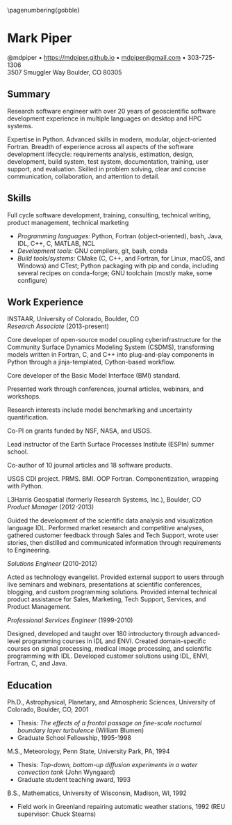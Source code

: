 <!-- A two-page resume -->

\pagenumbering{gobble}

# Mark Piper

@mdpiper &bull;
https://mdpiper.github.io &bull;
mdpiper@gmail.com &bull;
303-725-1306  
3507 Smuggler Way Boulder, CO 80305


## Summary

Research software engineer
with over 20 years of geoscientific software development experience
in multiple languages on desktop and HPC systems.

Expertise in Python.
Advanced skills in modern, modular, object-oriented Fortran.
Breadth of experience across all aspects of the software development lifecycle:
requirements analysis, estimation, design, development, build system, test system,
documentation, training, user support, and evaluation.
Skilled in problem solving, clear and concise communication, collaboration,
and attention to detail.


## Skills

Full cycle software development, training, consulting, technical writing,
product management, technical marketing

* _Programming languages:_ Python, Fortran (object-oriented), bash, Java, IDL,
  C++, C, MATLAB, NCL
* _Development tools:_ GNU compilers, git, bash, conda
* _Build tools/systems:_ CMake (C, C++, and Fortran, for Linux, macOS, and
  Windows) and CTest; Python packaging with pip and conda, including several
  recipes on conda-forge; GNU toolchain (mostly make, some configure)


## Work Experience

INSTAAR, University of Colorado, Boulder, CO  
*Research Associate* (2013-present)

>
Core developer of open-source model coupling cyberinfrastructure
for the Community Surface Dynamics Modeling System (CSDMS),
transforming models written in Fortran, C, and C++
into plug-and-play components in Python
through a jinja-templated, Cython-based workflow.

>
Core developer of the Basic Model Interface (BMI) standard.

>
Presented work through conferences, journal articles, webinars, and workshops.

>
Research interests include model benchmarking and uncertainty quantification.

>
Co-PI on grants funded by NSF, NASA, and USGS.

>
Lead instructor of the Earth Surface Processes Institute (ESPIn) summer school.

>
Co-author of 10 journal articles and 18 software products.

>
USGS CDI project. PRMS. BMI. OOP Fortran. Componentization, wrapping with Python.

L3Harris Geospatial (formerly Research Systems, Inc.), Boulder, CO  
*Product Manager* (2012-2013)

>
Guided the development of the 
scientific data analysis and visualization language IDL.
Performed market research and competitive analyses,
gathered customer feedback through Sales and Tech Support,
wrote user stories,
then distilled and communicated information through requirements to Engineering.

*Solutions Engineer* (2010-2012)

>
Acted as technology evangelist.
Provided external support to users through
live seminars and webinars,
presentations at scientific conferences,
blogging, and custom programming solutions.
Provided internal technical product assistance
for Sales, Marketing, Tech Support, Services, and Product Management.

*Professional Services Engineer* (1999-2010)

>
Designed, developed and taught over 180
introductory through advanced-level programming courses in IDL and ENVI.
Created domain-specific courses on signal processing,
medical image processing, and scientific programming with IDL.
Developed customer solutions using
IDL, ENVI, Fortran, C, and Java.


## Education

Ph.D., Astrophysical, Planetary, and Atmospheric Sciences, University of Colorado, Boulder, CO, 2001

* Thesis: _The effects of a frontal passage on fine-scale nocturnal boundary
  layer turbulence_ (William Blumen)
* Graduate School Fellowship, 1995-1998

M.S., Meteorology, Penn State, University Park, PA, 1994

* Thesis: _Top-down, bottom-up diffusion experiments in a water convection tank_ (John Wyngaard)
* Graduate student teaching award, 1993

B.S., Mathematics, University of Wisconsin, Madison, WI, 1992

* Field work in Greenland repairing automatic weather stations, 1992 (REU supervisor: Chuck Stearns)
